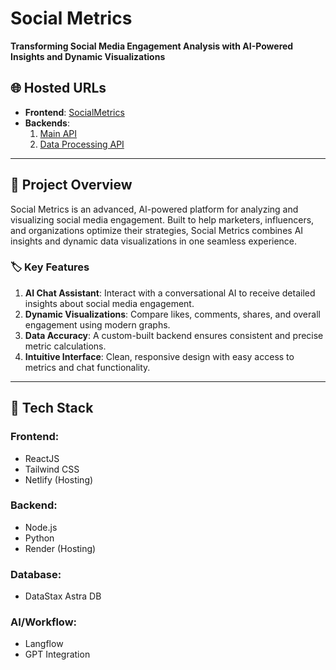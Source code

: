 # Social Metrics

**Transforming Social Media Engagement Analysis with AI-Powered Insights and Dynamic Visualizations**

## 🌐 Hosted URLs

- **Frontend**: [SocialMetrics](https://socialmetrix.netlify.app)
- **Backends**:
  1. [Main API](https://social-metrics-backend.onrender.com)
  2. [Data Processing API](https://social-metrics-data.onrender.com)

---

## 📜 Project Overview

Social Metrics is an advanced, AI-powered platform for analyzing and visualizing social media engagement. Built to help marketers, influencers, and organizations optimize their strategies, Social Metrics combines AI insights and dynamic data visualizations in one seamless experience.

### 🏷 Key Features

1. **AI Chat Assistant**: Interact with a conversational AI to receive detailed insights about social media engagement.
2. **Dynamic Visualizations**: Compare likes, comments, shares, and overall engagement using modern graphs.
3. **Data Accuracy**: A custom-built backend ensures consistent and precise metric calculations.
4. **Intuitive Interface**: Clean, responsive design with easy access to metrics and chat functionality.

---

## 🧠 Tech Stack

### Frontend:

- ReactJS
- Tailwind CSS
- Netlify (Hosting)

### Backend:

- Node.js
- Python
- Render (Hosting)

### Database:

- DataStax Astra DB

### AI/Workflow:

- Langflow
- GPT Integration
